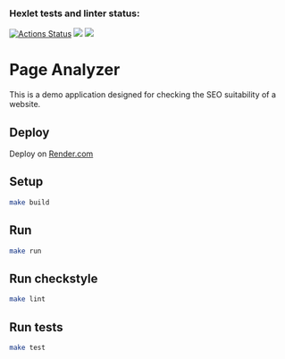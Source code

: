 ### Hexlet tests and linter status:
[![Actions Status](https://github.com/AleksandrBicov/java-project-72/actions/workflows/hexlet-check.yml/badge.svg)](https://github.com/AleksandrBicov/java-project-72/actions)
<a href="https://codeclimate.com/github/AleksandrBicov/java-project-72/maintainability"><img src="https://api.codeclimate.com/v1/badges/27a084874a008ab41e51/maintainability" /></a>
<a href="https://codeclimate.com/github/AleksandrBicov/java-project-72/test_coverage"><img src="https://api.codeclimate.com/v1/badges/27a084874a008ab41e51/test_coverage" /></a>

# Page Analyzer

This is a demo application designed for checking the SEO suitability of a website.

## Deploy

Deploy on [Render.com](https://java-project-72-qdps.onrender.com/)

## Setup

```bash
make build
```
## Run
```bash
make run
```
## Run checkstyle
```bash
make lint
```
## Run tests
```bash
make test
```
